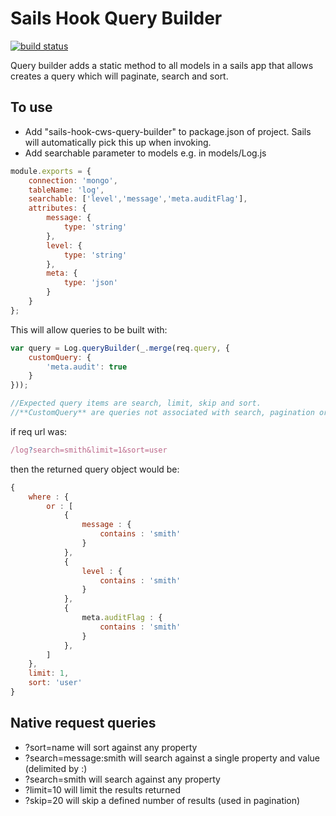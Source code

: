 # Sails Hook Query Builder

[![build status](https://travis-ci.org/caljrimmer/sails-hook-query-builder.svg?branch=master&style=flat-square)](https://travis-ci.org/caljrimmer/sails-hook-query-builder)


Query builder adds a static method to all models in a sails app that allows creates a query which will paginate, search and sort.

## To use 

- Add "sails-hook-cws-query-builder" to package.json of project. Sails will automatically pick this up when invoking.
- Add searchable parameter to models e.g. in models/Log.js

```javascript
module.exports = {
    connection: 'mongo',
    tableName: 'log',
    searchable: ['level','message','meta.auditFlag'],
    attributes: {
        message: {
            type: 'string'
        },
        level: {
            type: 'string'
        },
        meta: {
            type: 'json'
        }
    }
};
```

This will allow queries to be built with:

```javascript
var query = Log.queryBuilder(_.merge(req.query, {
    customQuery: {
        'meta.audit': true
    }
})); 

//Expected query items are search, limit, skip and sort.
//**CustomQuery** are queries not associated with search, pagination or sort
```

if req url was:

```javascript
/log?search=smith&limit=1&sort=user
```

then the returned query object would be:

```javascript
{
    where : {
        or : [
            {
                message : {
                    contains : 'smith'
                }
            },
            {
                level : {
                    contains : 'smith'
                }
            },
            {
                meta.auditFlag : {
                    contains : 'smith'
                }
            },
        ]
    },
    limit: 1,
    sort: 'user'
}
``` 

## Native request queries

- ?sort=name will sort against any property
- ?search=message:smith will search against a single property and value (delimited by :)
- ?search=smith will search against any property
- ?limit=10 will limit the results returned
- ?skip=20 will skip a defined number of results (used in pagination)